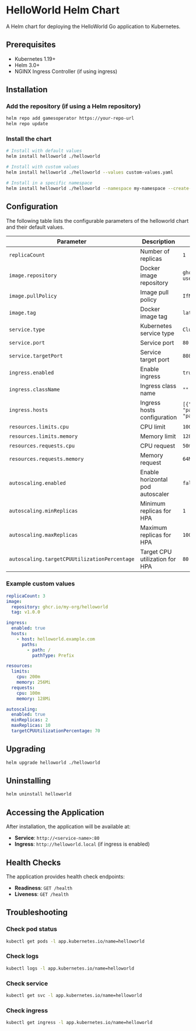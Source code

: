 # HelloWorld Helm Chart

A Helm chart for deploying the HelloWorld Go application to Kubernetes.

## Prerequisites

- Kubernetes 1.19+
- Helm 3.0+
- NGINX Ingress Controller (if using ingress)

## Installation

### Add the repository (if using a Helm repository)

```bash
helm repo add gamesoperator https://your-repo-url
helm repo update
```

### Install the chart

```bash
# Install with default values
helm install helloworld ./helloworld

# Install with custom values
helm install helloworld ./helloworld --values custom-values.yaml

# Install in a specific namespace
helm install helloworld ./helloworld --namespace my-namespace --create-namespace
```

## Configuration

The following table lists the configurable parameters of the helloworld chart and their default values.

| Parameter | Description | Default |
|-----------|-------------|---------|
| `replicaCount` | Number of replicas | `1` |
| `image.repository` | Docker image repository | `ghcr.io/your-username/GamesOperator/helloworld` |
| `image.pullPolicy` | Image pull policy | `IfNotPresent` |
| `image.tag` | Docker image tag | `latest` |
| `service.type` | Kubernetes service type | `ClusterIP` |
| `service.port` | Service port | `80` |
| `service.targetPort` | Service target port | `8080` |
| `ingress.enabled` | Enable ingress | `true` |
| `ingress.className` | Ingress class name | `""` |
| `ingress.hosts` | Ingress hosts configuration | `[{"host": "helloworld.local", "paths": [{"path": "/", "pathType": "Prefix"}]}]` |
| `resources.limits.cpu` | CPU limit | `100m` |
| `resources.limits.memory` | Memory limit | `128Mi` |
| `resources.requests.cpu` | CPU request | `50m` |
| `resources.requests.memory` | Memory request | `64Mi` |
| `autoscaling.enabled` | Enable horizontal pod autoscaler | `false` |
| `autoscaling.minReplicas` | Minimum replicas for HPA | `1` |
| `autoscaling.maxReplicas` | Maximum replicas for HPA | `100` |
| `autoscaling.targetCPUUtilizationPercentage` | Target CPU utilization for HPA | `80` |

### Example custom values

```yaml
replicaCount: 3
image:
  repository: ghcr.io/my-org/helloworld
  tag: v1.0.0

ingress:
  enabled: true
  hosts:
    - host: helloworld.example.com
      paths:
        - path: /
          pathType: Prefix

resources:
  limits:
    cpu: 200m
    memory: 256Mi
  requests:
    cpu: 100m
    memory: 128Mi

autoscaling:
  enabled: true
  minReplicas: 2
  maxReplicas: 10
  targetCPUUtilizationPercentage: 70
```

## Upgrading

```bash
helm upgrade helloworld ./helloworld
```

## Uninstalling

```bash
helm uninstall helloworld
```

## Accessing the Application

After installation, the application will be available at:

- **Service**: `http://<service-name>:80`
- **Ingress**: `http://helloworld.local` (if ingress is enabled)

## Health Checks

The application provides health check endpoints:

- **Readiness**: `GET /health`
- **Liveness**: `GET /health`

## Troubleshooting

### Check pod status
```bash
kubectl get pods -l app.kubernetes.io/name=helloworld
```

### Check logs
```bash
kubectl logs -l app.kubernetes.io/name=helloworld
```

### Check service
```bash
kubectl get svc -l app.kubernetes.io/name=helloworld
```

### Check ingress
```bash
kubectl get ingress -l app.kubernetes.io/name=helloworld
``` 
